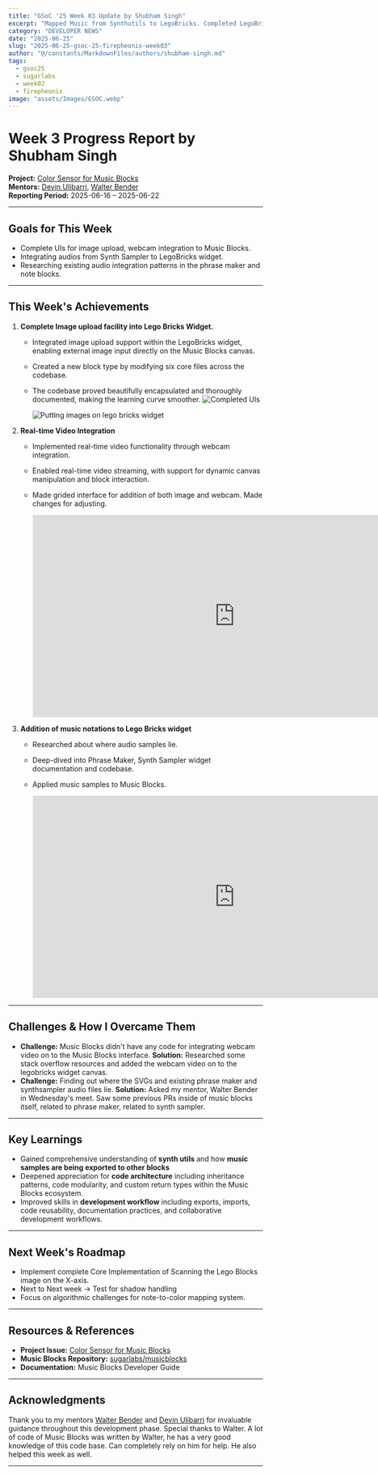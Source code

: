 ```yaml
---
title: "GSoC '25 Week 03 Update by Shubham Singh"
excerpt: "Mapped Music from Synthutils to LegoBricks. Completed LegoBricks Wdiget UIs"
category: "DEVELOPER NEWS"
date: "2025-06-25"
slug: "2025-06-25-gsoc-25-firepheonix-week03"
author: "@/constants/MarkdownFiles/authors/shubham-singh.md"
tags:   
  - gsoc25
  - sugarlabs
  - week02
  - firepheonix
image: "assets/Images/GSOC.webp"
---
```


<!-- markdownlint-disable -->

# Week 3 Progress Report by Shubham Singh

**Project:** [Color Sensor for Music Blocks](https://github.com/sugarlabs/musicblocks/issues/4537)  
**Mentors:** [Devin Ulibarri](https://github.com/pikurasa), [Walter Bender](https://github.com/walterbender)  
**Reporting Period:** 2025-06-16 – 2025-06-22 

---

## Goals for This Week

- Complete UIs for image upload, webcam integration to Music Blocks.
- Integrating audios from Synth Sampler to LegoBricks widget.
- Researching existing audio integration patterns in the phrase maker and note blocks.

---

## This Week's Achievements

1. **Complete Image upload facility into Lego Bricks Widget.**  
   - Integrated image upload support within the LegoBricks widget, enabling external image input directly on the Music Blocks canvas.
   - Created a new block type by modifying six core files across the codebase.
   - The codebase proved beautifully encapsulated and thoroughly documented, making the learning curve smoother.
        ![Completed UIs](https://i.ibb.co/39pZpDGv/Music-Blocks-Google-Chrome-28-06-2025-07-13-38.webp)

        ![Putting images on lego bricks widget](https://i.ibb.co/203Mjsdk/Music-Blocks-Google-Chrome-28-06-2025-07-14-47.webp)

2. **Real-time Video Integration**  
   - Implemented real-time video functionality through webcam integration.
   - Enabled real-time video streaming, with support for dynamic canvas manipulation and block interaction.
   - Made grided interface for addition of both image and webcam. Made changes for adjusting.

        <iframe width="800" height="400" src="https://www.youtube.com/embed/HG6C0ZX7QRA?si=OIGvtD4qpwxMmb8W" title="YouTube video player" frameborder="0" allow="accelerometer; autoplay; clipboard-write; encrypted-media; gyroscope; picture-in-picture; web-share" referrerpolicy="strict-origin-when-cross-origin" allowfullscreen></iframe>

3. **Addition of music notations to Lego Bricks widget**  
   - Researched about where audio samples lie.
   - Deep-dived into Phrase Maker, Synth Sampler widget documentation and codebase.
   - Applied music samples to Music Blocks.

        <iframe width="800" height="400" src="https://www.youtube.com/embed/PwuPtACP8WM?si=NpfkLI-4SUVkVeU7" title="YouTube video player" frameborder="0" allow="accelerometer; autoplay; clipboard-write; encrypted-media; gyroscope; picture-in-picture; web-share" referrerpolicy="strict-origin-when-cross-origin" allowfullscreen></iframe>

---

## Challenges & How I Overcame Them

- **Challenge:** Music Blocks didn't have any code for integrating webcam video on to the Music Blocks interface.
**Solution:** Researched some stack overflow resources and added the webcam video on to the legobricks widget canvas.
- **Challenge:** Finding out where the SVGs and existing phrase maker and synthsampler audio files lie.
**Solution:** Asked my mentor, Walter Bender in Wednesday's meet. Saw some previous PRs inside of music blocks itself, related to phrase maker, related to synth sampler.

---

## Key Learnings

- Gained comprehensive understanding of **synth utils** and how **music samples are being exported to other blocks**
- Deepened appreciation for **code architecture** including inheritance patterns, code modularity, and custom return types within the Music Blocks ecosystem.
- Improved skills in **development workflow** including exports, imports, code reusability, documentation practices, and collaborative development workflows.

---

## Next Week's Roadmap

- Implement complete Core Implementation of Scanning the Lego Blocks image on the X-axis.
- Next to Next week -> Test for shadow handling
- Focus on algorithmic challenges for note-to-color mapping system.

---

## Resources & References

- **Project Issue:** [Color Sensor for Music Blocks](https://github.com/sugarlabs/musicblocks/issues/4537)
- **Music Blocks Repository:** [sugarlabs/musicblocks](https://github.com/sugarlabs/musicblocks)
- **Documentation:** Music Blocks Developer Guide

---

## Acknowledgments

Thank you to my mentors [Walter Bender](https://github.com/walterbender) and [Devin Ulibarri](https://github.com/pikurasa) for invaluable guidance throughout this development phase. Special thanks to Walter. A lot of code of Music Blocks was written by Walter, he has a very good knowledge of this code base. Can completely rely on him for help. He also helped this week as well.

---